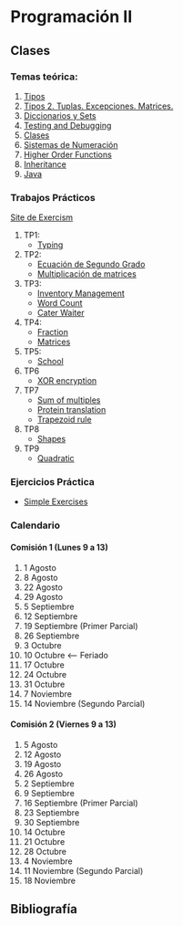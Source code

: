 # Programación II

## Clases

### Temas teórica:
1. [Tipos](classes/Class-01.slides.html)
2. [Tipos 2. Tuplas. Excepciones. Matrices.](classes/Class-02.slides.html)
3. [Diccionarios y Sets](classes/Class-03.slides.html)
4. [Testing and Debugging](classes/Class-04.slides.html)
5. [Clases](classes/Class-05.slides.html)
6. [Sistemas de Numeración](classes/Class-06.slides.html)
7. [Higher Order Functions](classes/Class-07.slides.html)
8. [Inheritance](classes/Class-08.slides.html)
9. [Java](classes/Class-09.slides.html)

### Trabajos Prácticos

[Site de Exercism](http://facultaddeingenieria.duckdns.org:3020/tracks/exercism-prog2-track)

1. TP1:
   - [Typing](http://facultaddeingenieria.duckdns.org:3020/tracks/exercism-prog2-track/exercises/trying-types)
2. TP2:
   - [Ecuación de Segundo Grado](http://facultaddeingenieria.duckdns.org:3020/tracks/exercism-prog2-track/exercises/tp-1-quadratic-equation)
   - [Multiplicación de matrices](http://facultaddeingenieria.duckdns.org:3020/tracks/exercism-prog2-track/exercises/tp-1-matrix)
3. TP3:
   - [Inventory Management](http://facultaddeingenieria.duckdns.org:3020/tracks/exercism-prog2-track/exercises/tp-3-inventory-management)
   - [Word Count](http://facultaddeingenieria.duckdns.org:3020/tracks/exercism-prog2-track/exercises/tp-3-word-count)
   - [Cater Waiter](http://facultaddeingenieria.duckdns.org:3020/tracks/exercism-prog2-track/exercises/tp-3-cater-waiter)
4. TP4:
   - [Fraction](http://facultaddeingenieria.duckdns.org:3020/tracks/exercism-prog2-track/exercises/tp-4-fraction)  
   - [Matrices](http://facultaddeingenieria.duckdns.org:3020/tracks/exercism-prog2-track/exercises/tp-2-matrix-and-exceptions)
5. TP5:
   - [School](http://facultaddeingenieria.duckdns.org:3020/tracks/exercism-prog2-track/exercises/school) 
6. TP6
   - [XOR encryption](http://facultaddeingenieria.duckdns.org:3020/tracks/exercism-prog2-track/exercises/tp-6-xor) 
7. TP7
   - [Sum of multiples](http://facultaddeingenieria.duckdns.org:3020/tracks/exercism-prog2-track/exercises/tp-7-sum-of-multiples) 
   - [Protein translation](http://facultaddeingenieria.duckdns.org:3020/tracks/exercism-prog2-track/exercises/tp-7-protein-translation) 
   - [Trapezoid rule](http://facultaddeingenieria.duckdns.org:3020/tracks/exercism-prog2-track/exercises/tp-7-trapezoid-rule) 
8. TP8
   - [Shapes](http://facultaddeingenieria.duckdns.org:3020/tracks/exercism-prog2-track/exercises/tp-8-shapes) 
9. TP9
   - [Quadratic](exercises/quadratic-java.zip) 

### Ejercicios Práctica

- [Simple Exercises](exercises/simple_exercises.md)   
	

### Calendario
#### Comisión 1 (Lunes 9 a 13)

1. 1 Agosto
2. 8 Agosto
3. 22 Agosto 
4. 29 Agosto 
5. 5 Septiembre 
6. 12 Septiembre 
7. 19 Septiembre (Primer Parcial)
8. 26 Septiembre 
9. 3 Octubre 
10. 10 Octubre <-- Feriado
11. 17 Octubre 
12. 24 Octubre
13. 31 Octubre 
14. 7 Noviembre
15. 14 Noviembre (Segundo Parcial)

#### Comisión 2 (Viernes 9 a 13)

1. 5 Agosto
2. 12 Agosto
3. 19 Agosto
4. 26 Agosto
5. 2 Septiembre
6. 9 Septiembre
7. 16 Septiembre  (Primer Parcial) 
8. 23 Septiembre
9. 30 Septiembre
10. 14 Octubre
11. 21 Octubre
12. 28 Octubre
13. 4 Noviembre 
14. 11 Noviembre (Segundo Parcial) 
15. 18 Noviembre 


## Bibliografía



